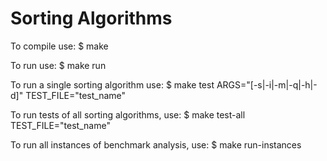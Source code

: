 # Sorting Algorithms
To compile use:
$ make

To run use:
$ make run

To run a single sorting algorithm use:
$ make test ARGS="[-s|-i|-m|-q|-h|-d]" TEST_FILE="test_name"

To run tests of all sorting algorithms, use:
$ make test-all TEST_FILE="test_name"

To run all instances of benchmark analysis, use:
$ make run-instances
